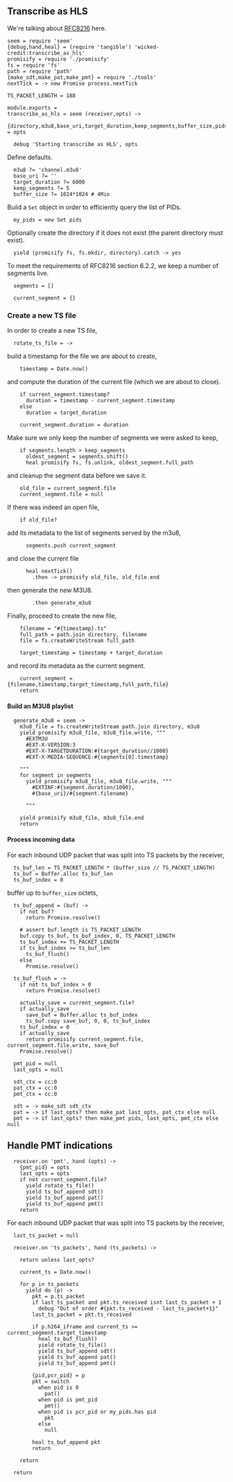 Transcribe as HLS
-----------------

We're talking about [RFC8216](https://tools.ietf.org/html/rfc8216) here.

    seem = require 'seem'
    {debug,hand,heal} = (require 'tangible') 'wicked-credit:transcribe_as_hls'
    promisify = require './promisify'
    fs = require 'fs'
    path = require 'path'
    {make_sdt,make_pat,make_pmt} = require './tools'
    nextTick = -> new Promise process.nextTick

    TS_PACKET_LENGTH = 188

    module.exports =
    transcribe_as_hls = seem (receiver,opts) ->
      {directory,m3u8,base_uri,target_duration,keep_segments,buffer_size,pids} = opts

      debug 'Starting transcribe as HLS', opts

Define defaults.

      m3u8 ?= 'channel.m3u8'
      base_uri ?= ''
      target_duration ?= 6000
      keep_segments ?= 5
      buffer_size ?= 1024*1024 # 4Mio

Build a `Set` object in order to efficiently query the list of PIDs.

      my_pids = new Set pids

Optionally create the directory if it does not exist (the parent directory must exist).

      yield (promisify fs, fs.mkdir, directory).catch -> yes

To meet the requirements of RFC8216 section 6.2.2, we keep a number of segments live.

      segments = []

      current_segment = {}

### Create a new TS file

In order to create a new TS file,

      rotate_ts_file = ->

build a timestamp for the file we are about to create,

        timestamp = Date.now()

and compute the duration of the current file (which we are about to close).

        if current_segment.timestamp?
          duration = timestamp - current_segment.timestamp
        else
          duration = target_duration

        current_segment.duration = duration

Make sure we only keep the number of segments we were asked to keep,

        if segments.length > keep_segments
          oldest_segment = segments.shift()
          heal promisify fs, fs.unlink, oldest_segment.full_path

and cleanup the segment data before we save it.

        old_file = current_segment.file
        current_segment.file = null

If there was indeed an open file,

        if old_file?

add its metadata to the list of segments served by the m3u8,

          segments.push current_segment

and close the current file

          heal nextTick()
            .then -> promisify old_file, old_file.end

then generate the new M3U8.

            .then generate_m3u8

Finally, proceed to create the new file,

        filename = "#{timestamp}.ts"
        full_path = path.join directory, filename
        file = fs.createWriteStream full_path

        target_timestamp = timestamp + target_duration

and record its metadata as the current segment.

        current_segment = {filename,timestamp,target_timestamp,full_path,file}
        return

#### Build an M3U8 playlist

      generate_m3u8 = seem ->
        m3u8_file = fs.createWriteStream path.join directory, m3u8
        yield promisify m3u8_file, m3u8_file.write, """
          #EXTM3U
          #EXT-X-VERSION:3
          #EXT-X-TARGETDURATION:#{target_duration//1000}
          #EXT-X-MEDIA-SEQUENCE:#{segments[0].timestamp}

        """
        for segment in segments
          yield promisify m3u8_file, m3u8_file.write, """
            #EXTINF:#{segment.duration/1000},
            #{base_uri}/#{segment.filename}

          """

        yield promisify m3u8_file, m3u8_file.end
        return

#### Process incoming data

For each inbound UDP packet that was split into TS packets by the receiver,

      ts_buf_len = TS_PACKET_LENGTH * (buffer_size // TS_PACKET_LENGTH)
      ts_buf = Buffer.alloc ts_buf_len
      ts_buf_index = 0

buffer up to `buffer_size` octets,

      ts_buf_append = (buf) ->
        if not buf?
          return Promise.resolve()

        # assert buf.length is TS_PACKET_LENGTH
        buf.copy ts_buf, ts_buf_index, 0, TS_PACKET_LENGTH
        ts_buf_index += TS_PACKET_LENGTH
        if ts_buf_index >= ts_buf_len
          ts_buf_flush()
        else
          Promise.resolve()

      ts_buf_flush = ->
        if not ts_buf_index > 0
          return Promise.resolve()

        actually_save = current_segment.file?
        if actually_save
          save_buf = Buffer.alloc ts_buf_index
          ts_buf.copy save_buf, 0, 0, ts_buf_index
        ts_buf_index = 0
        if actually_save
          return promisify current_segment.file, current_segment.file.write, save_buf
        Promise.resolve()

      pmt_pid = null
      last_opts = null

      sdt_ctx = cc:0
      pat_ctx = cc:0
      pmt_ctx = cc:0

      sdt = -> make_sdt sdt_ctx
      pat = -> if last_opts? then make_pat last_opts, pat_ctx else null
      pmt = -> if last_opts? then make_pmt pids, last_opts, pmt_ctx else null

Handle PMT indications
----------------------

      receiver.on 'pmt', hand (opts) ->
        {pmt_pid} = opts
        last_opts = opts
        if not current_segment.file?
          yield rotate_ts_file()
          yield ts_buf_append sdt()
          yield ts_buf_append pat()
          yield ts_buf_append pmt()
        return

For each inbound UDP packet that was split into TS packets by the receiver,

      last_ts_packet = null

      receiver.on 'ts_packets', hand (ts_packets) ->

        return unless last_opts?

        current_ts = Date.now()

        for p in ts_packets
          yield do (p) ->
            pkt = p.ts_packet
            if last_ts_packet and pkt.ts_received isnt last_ts_packet + 1
              debug "Out of order #{pkt.ts_received - last_ts_packet+1}"
            last_ts_packet = pkt.ts_received

            if p.h264_iframe and current_ts >= current_segment.target_timestamp
              heal ts_buf_flush()
              yield rotate_ts_file()
              yield ts_buf_append sdt()
              yield ts_buf_append pat()
              yield ts_buf_append pmt()

            {pid,pcr_pid} = p
            pkt = switch
              when pid is 0
                pat()
              when pid is pmt_pid
                pmt()
              when pid is pcr_pid or my_pids.has pid
                pkt
              else
                null

            heal ts_buf_append pkt
            return

        return

      return

